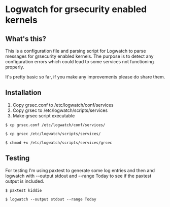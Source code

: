 Logwatch for grsecurity enabled kernels
=

What's this?
-

This is a configuration file and parsing script for Logwatch to parse messages 
for grsecurity enabled kernels. The purpose is to detect any configuration errors
which could lead to some services not functioning properly. 

It's pretty basic so far, if you make any improvements please do share them.


Installation
-

1. Copy grsec.conf to /etc/logwatch/conf/services
2. Copy grsec to /etc/logwatch/scripts/services
3. Make grsec script executable 

`$ cp grsec.conf /etc/logwatch/conf/services/`  

`$ cp grsec /etc/logwatch/scripts/services/`

`$ chmod +x /etc/logwatch/scripts/services/grsec`


Testing 
-

For testing I'm using paxtest to generate some log entries and then and logwatch 
with --output stdout and --range Today to see if the paxtest output is included. 

`$ paxtest kiddie`

`$ logwatch --output stdout --range Today`
